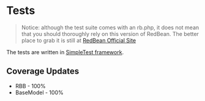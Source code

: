 Tests
=====

> Notice: although the test suite comes with an rb.php, it does not mean that you should thoroughly rely on this version of RedBean.
> The better place to grab it is still at [RedBean Official Site](http://redbeanphp.com)

The tests are written in [SimpleTest framework](http://www.simpletest.org/).

Coverage Updates
----------------

* RBB - 100%
* BaseModel - 100%